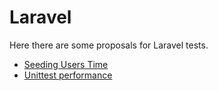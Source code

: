 # Laravel

Here there are some proposals for Laravel tests.

* [Seeding Users Time](seeding_users_time/README.md)
* [Unittest performance](unittests_performance/README.md)
